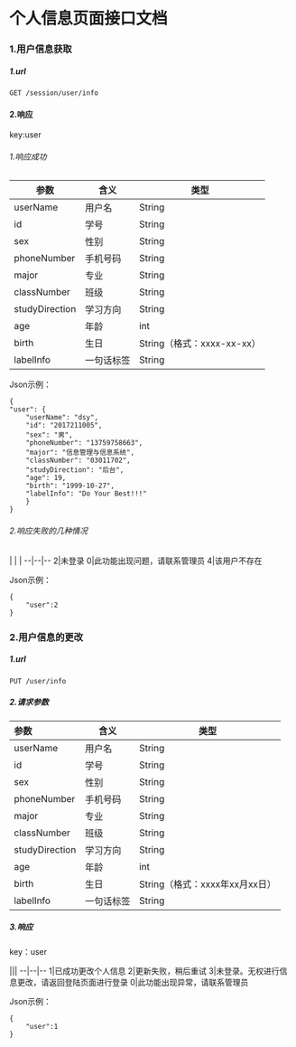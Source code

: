 ﻿# 个人信息页面接口文档

### 1.用户信息获取

##### 1.url

    GET /session/user/info

#### 2.响应

key:user

###### 1.响应成功

参数|含义|类型
--|--|--
userName|用户名|String
id|学号|String
sex|性别|String
phoneNumber|手机号码|String
major|专业|String
classNumber|班级|String
studyDirection|学习方向|String
age|年龄|int
birth|生日|String（格式：xxxx-xx-xx）
labelInfo|一句话标签|String

Json示例：

    {
    "user": {
        "userName": "dsy",
        "id": "2017211005",
        "sex": "男",
        "phoneNumber": "13759758663",
        "major": "信息管理与信息系统",
        "classNumber": "03011702",
        "studyDirection": "后台",
        "age": 19,
        "birth": "1999-10-27",
        "labelInfo": "Do Your Best!!!"
        }
    }
###### 2.响应失败的几种情况

| | |
--|--|--
2|未登录
0|此功能出现问题，请联系管理员
4|该用户不存在

Json示例：

    {
        "user":2
    }


### 2.用户信息的更改

##### 1.url

    PUT /user/info

##### 2.请求参数

参数|含义|类型
:--|--|--
userName|用户名|String
id|学号|String
sex|性别|String
phoneNumber|手机号码|String
major|专业|String
classNumber|班级|String
studyDirection|学习方向|String
age|年龄|int
birth|生日|String（格式：xxxx年xx月xx日）
labelInfo|一句话标签|String

##### 3.响应

key：user

|||
--|--|--
1|已成功更改个人信息
2|更新失败，稍后重试
3|未登录。无权进行信息更改，请返回登陆页面进行登录
0|此功能出现异常，请联系管理员

Json示例：

    {
        "user":1
    }